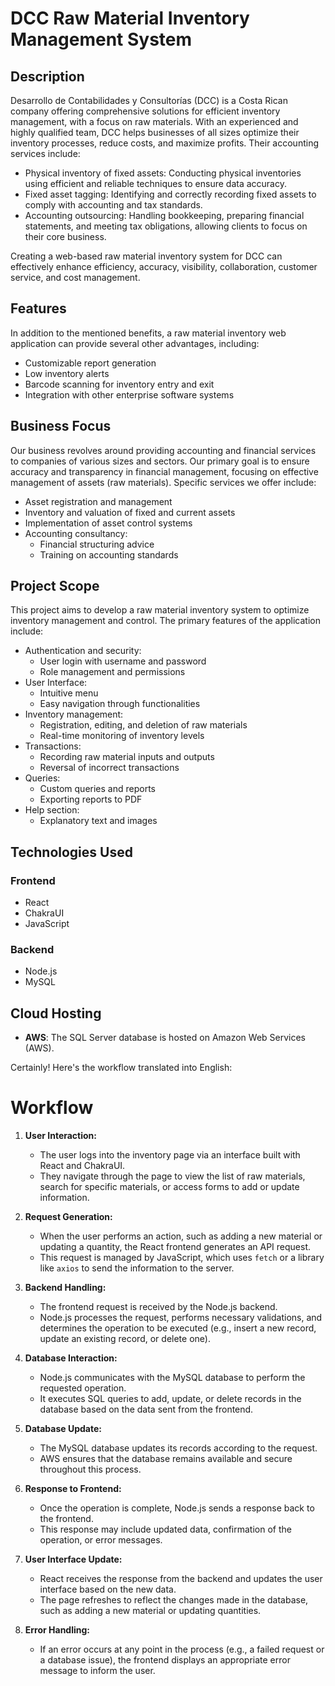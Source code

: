 # DCC Raw Material Inventory Management System

## Description

Desarrollo de Contabilidades y Consultorías (DCC) is a Costa Rican company offering comprehensive solutions for efficient inventory management, with a focus on raw materials. With an experienced and highly qualified team, DCC helps businesses of all sizes optimize their inventory processes, reduce costs, and maximize profits. Their accounting services include:

- Physical inventory of fixed assets: Conducting physical inventories using efficient and reliable techniques to ensure data accuracy.
- Fixed asset tagging: Identifying and correctly recording fixed assets to comply with accounting and tax standards.
- Accounting outsourcing: Handling bookkeeping, preparing financial statements, and meeting tax obligations, allowing clients to focus on their core business.

Creating a web-based raw material inventory system for DCC can effectively enhance efficiency, accuracy, visibility, collaboration, customer service, and cost management.

## Features

In addition to the mentioned benefits, a raw material inventory web application can provide several other advantages, including:

- Customizable report generation
- Low inventory alerts
- Barcode scanning for inventory entry and exit
- Integration with other enterprise software systems

## Business Focus

Our business revolves around providing accounting and financial services to companies of various sizes and sectors. Our primary goal is to ensure accuracy and transparency in financial management, focusing on effective management of assets (raw materials). Specific services we offer include:

- Asset registration and management
- Inventory and valuation of fixed and current assets
- Implementation of asset control systems
- Accounting consultancy:
  - Financial structuring advice
  - Training on accounting standards

## Project Scope

This project aims to develop a raw material inventory system to optimize inventory management and control. The primary features of the application include:

- Authentication and security:
  - User login with username and password
  - Role management and permissions
- User Interface:
  - Intuitive menu
  - Easy navigation through functionalities
- Inventory management:
  - Registration, editing, and deletion of raw materials
  - Real-time monitoring of inventory levels
- Transactions:
  - Recording raw material inputs and outputs
  - Reversal of incorrect transactions
- Queries:
  - Custom queries and reports
  - Exporting reports to PDF
- Help section:
  - Explanatory text and images

## Technologies Used

### Frontend

- React
- ChakraUI
- JavaScript

### Backend

- Node.js
- MySQL

## Cloud Hosting

- **AWS**: The SQL Server database is hosted on Amazon Web Services (AWS).

Certainly! Here's the workflow translated into English:

# Workflow

1. **User Interaction:**
   - The user logs into the inventory page via an interface built with React and ChakraUI.
   - They navigate through the page to view the list of raw materials, search for specific materials, or access forms to add or update information.

2. **Request Generation:**
   - When the user performs an action, such as adding a new material or updating a quantity, the React frontend generates an API request.
   - This request is managed by JavaScript, which uses `fetch` or a library like `axios` to send the information to the server.

3. **Backend Handling:**
   - The frontend request is received by the Node.js backend.
   - Node.js processes the request, performs necessary validations, and determines the operation to be executed (e.g., insert a new record, update an existing record, or delete one).

4. **Database Interaction:**
   - Node.js communicates with the MySQL database to perform the requested operation.
   - It executes SQL queries to add, update, or delete records in the database based on the data sent from the frontend.

5. **Database Update:**
   - The MySQL database updates its records according to the request.
   - AWS ensures that the database remains available and secure throughout this process.

6. **Response to Frontend:**
   - Once the operation is complete, Node.js sends a response back to the frontend.
   - This response may include updated data, confirmation of the operation, or error messages.

7. **User Interface Update:**
   - React receives the response from the backend and updates the user interface based on the new data.
   - The page refreshes to reflect the changes made in the database, such as adding a new material or updating quantities.

8. **Error Handling:**
   - If an error occurs at any point in the process (e.g., a failed request or a database issue), the frontend displays an appropriate error message to inform the user.
